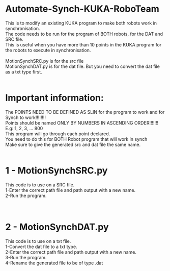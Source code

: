 # Automate-Synch-KUKA-RoboTeam
This is to modify an existing KUKA program to make both robots work in synchronisation. <br>
The code needs to be run for the program of BOTH robots, for the DAT and SRC file. <br>
This is useful when you have more than 10 points in the KUKA program for the robots to execute in synchronisation. <br>
<br>
MotionSynchSRC.py is for the src file <br>
MotionSynchDAT.py is for the dat file. But you need to convert the dat file as a txt type first. <br>
<br>
# Important information:
The POINTS NEED TO BE DEFINED AS SLIN for the program to work and for Synch to work!!!!!!!! <br>
Points should be named ONLY BY NUMBERS IN ASCENDING ORDER!!!!!!! E.g: 1, 2, 3, ... 800 <br>
This program will go through each point declared. <br>
You need to do this for BOTH Robot program that will work in synch <br>
Make sure to give the generated src and dat file the same name. <br>
<br>
# 1 - MotionSynchSRC.py
This code is to use on a SRC file. <br>
1-Enter the correct path file and path output with a new name. <br>
2-Run the program. <br>
<br>
<br>
# 2 - MotionSynchDAT.py
This code is to use on a txt file. <br>
1-Convert the dat file to a txt type. <br>
2-Enter the correct path file and path output with a new name. <br>
3-Run the program. <br>
4-Rename the generated file to be of type .dat <br>
<br>
